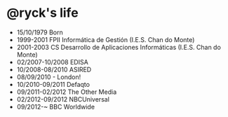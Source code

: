 @ryck's life
===============

- 15/10/1979 Born
- 1999-2001 FPII Informática de Gestión (I.E.S. Chan do Monte)
- 2001-2003 CS Desarrollo de Aplicaciones Informáticas (I.E.S. Chan do Monte)
- 02/2007-10/2008 EDISA
- 10/2008-08/2010 ASIRED
- 08/09/2010 - London!
- 10/2010-09/2011 Defaqto
- 09/2011-02/2012 The Other Media
- 02/2012-09/2012 NBCUniversal
- 09/2012-~ BBC Worldwide
